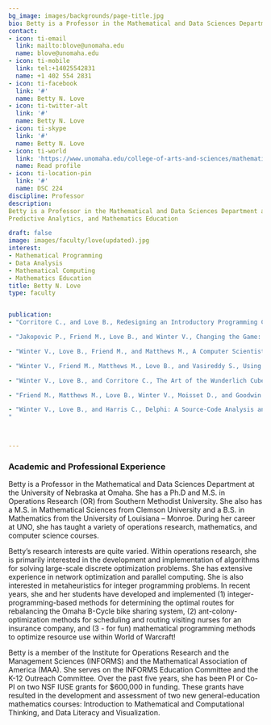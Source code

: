 ```yaml
---
bg_image: images/backgrounds/page-title.jpg
bio: Betty is a Professor in the Mathematical and Data Sciences Department at the University of Nebraska at Omaha. Her research interests include Mathematical Programming and Optimization, Predictive Analytics, and Mathematics Education.
contact:
- icon: ti-email
  link: mailto:blove@unomaha.edu
  name: blove@unomaha.edu
- icon: ti-mobile
  link: tel:+14025542831
  name: +1 402 554 2831
- icon: ti-facebook
  link: '#'
  name: Betty N. Love
- icon: ti-twitter-alt
  link: '#'
  name: Betty N. Love
- icon: ti-skype
  link: '#'
  name: Betty N. Love
- icon: ti-world
  link: 'https://www.unomaha.edu/college-of-arts-and-sciences/mathematics/about-us/directory/betty-love.php'
  name: Read profile
- icon: ti-location-pin
  link: '#'
  name: DSC 224
discipline: Professor
description: 
Betty is a Professor in the Mathematical and Data Sciences Department at the University of Nebraska at Omaha. Her research interests include Mathematical Programming and Optimization,
Predictive Analytics, and Mathematics Education

draft: false
image: images/faculty/love(updated).jpg
interest:
- Mathematical Programming
- Data Analysis
- Mathematical Computing
- Mathematics Education
title: Betty N. Love
type: faculty


publication: 
- "Corritore C., and Love B., Redesigning an Introductory Programming Course to Facilitate Effective Student Learning: A Case Study, Journal of Information Technology Education: Innovations in Practice, 19(1), 91-135 (2020)."

- "Jakopovic P., Friend M., Love B., and Winter V., Changing the Game: Teaching Elementary Mathematics Through Coding, Proceedings of the Society for Information Technology & Teacher Education International Conference, 55-60 (2019)."

- "Winter V., Love B., Friend M., and Matthews M., A Computer Scientist Teaches Gen Ed Math, Proceedings of the 2019 International Conference on Computational Science and Computational Intelligence (CSCI), 793-799 (2019)."

- "Winter V., Friend M., Matthews M., Love B., and Vasireddy S., Using Visualization to Reduce the Cognitive Load of Threshold Concepts in Computer Programming, Proceedings of the 2019 IEEE Frontiers in Education Conference (2019)."

- "Winter V., Love B., and Corritore C., The Art of the Wunderlich Cube and the Development of Spatial Abilities, International Journal of Child-Computer Interaction, 18(1), 1-7 (2018)."

- "Friend M., Matthews M., Love B., Winter V., Moisset D., and Goodwin I., Bricklayer: Elementary Students Learn Math Through Programming and Art, Proceedings of the 49th ACM Technical Symposium on Computer Science Education (SIG-CSE), 628-633 (2018)."

- "Winter V., Love B., and Harris C., Delphi: A Source-Code Analysis and Manipulation System for Brick-Layer, Proceedings of the Twenty-Ninth International Conference on Software Engineering and Knowledge Engineering (SEKE), Pittsburgh, Pennsylvania (2017).
"



---
```


### Academic and Professional Experience

Betty is a Professor in the Mathematical and Data Sciences Department at the University of Nebraska at Omaha. She has a Ph.D and M.S. in Operations Research (OR) from Southern Methodist University. She also has a M.S. in Mathematical Sciences from Clemson University and a B.S. in Mathematics from the University of Louisiana – Monroe. During her career at UNO, she has taught a variety of operations research, mathematics, and computer science courses.  

Betty’s research interests are quite varied. Within operations research, she is primarily interested in the development and implementation of algorithms for solving large-scale discrete optimization problems. She has extensive experience in network optimization and parallel computing. She is also interested in metaheuristics for integer programming problems. In recent years, she and her students have developed and implemented (1) integer-programming-based methods for determining the optimal routes for rebalancing the Omaha B-Cycle bike sharing system, (2) ant-colony-optimization methods for scheduling and routing visiting nurses for an insurance company, and (3 - for fun) mathematical programming methods to optimize resource use within World of Warcraft!

Betty is a member of the Institute for Operations Research and the Management Sciences (INFORMS) and the Mathematical Association of America (MAA). She serves on the INFORMS Education Committee and the K-12 Outreach Committee. Over the past five years, she has been PI or Co-PI on two NSF IUSE grants for $600,000 in funding. These grants have resulted in the development and assessment of two new general-education mathematics courses: Introduction to Mathematical and Computational Thinking, and Data Literacy and Visualization.


